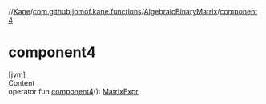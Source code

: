 //[Kane](../../index.md)/[com.github.jomof.kane.functions](../index.md)/[AlgebraicBinaryMatrix](index.md)/[component4](component4.md)



# component4  
[jvm]  
Content  
operator fun [component4](component4.md)(): [MatrixExpr](../../com.github.jomof.kane.impl/-matrix-expr/index.md)  



